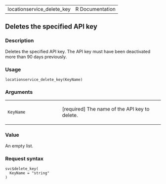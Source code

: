 <table style="width: 100%;">
<tbody>
<tr class="odd">
<td>locationservice_delete_key</td>
<td style="text-align: right;">R Documentation</td>
</tr>
</tbody>
</table>

## Deletes the specified API key

### Description

Deletes the specified API key. The API key must have been deactivated
more than 90 days previously.

### Usage

    locationservice_delete_key(KeyName)

### Arguments

<table>
<colgroup>
<col style="width: 35%" />
<col style="width: 65%" />
</colgroup>
<tbody>
<tr class="odd">
<td><code id="locationservice_delete_key_:_KeyName">KeyName</code></td>
<td><p>[required] The name of the API key to delete.</p></td>
</tr>
</tbody>
</table>

### Value

An empty list.

### Request syntax

    svc$delete_key(
      KeyName = "string"
    )

